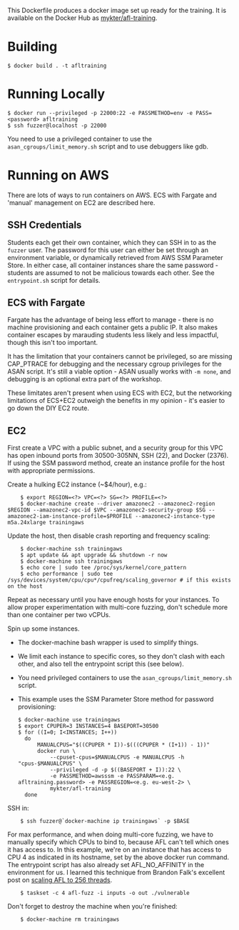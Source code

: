 This Dockerfile produces a docker image set up ready for the training. It is available on the Docker Hub as [mykter/afl-training](http://hub.docker.com/r/mykter/afl-training).


Building
========

    $ docker build . -t afltraining

Running Locally
===============

    $ docker run --privileged -p 22000:22 -e PASSMETHOD=env -e PASS=<password> afltraining
    $ ssh fuzzer@localhost -p 22000

You need to use a privileged container to use the `asan_cgroups/limit_memory.sh` script and to use debuggers like gdb.

Running on AWS
==============

There are lots of ways to run containers on AWS. ECS with Fargate and 'manual' management on EC2 are described here.

SSH Credentials
---------------

Students each get their own container, which they can SSH in to as the `fuzzer` user. The password for this user can either be set through an environment variable, or dynamically retrieved from AWS SSM Parameter Store. In either case, all container instances share the same password - students are assumed to not be malicious towards each other. See the `entrypoint.sh` script for details.

ECS with Fargate
----------------
Fargate has the advantage of being less effort to manage - there is no machine provisioning and each container gets a public IP. It also makes container escapes by marauding students less likely and less impactful, though this isn't too important.

It has the limitation that your containers cannot be privileged, so are missing CAP_PTRACE for debugging and the necessary cgroup privileges for the ASAN script. It's still a viable option - ASAN usually works with `-m none`, and debugging is an optional extra part of the workshop.

These limitates aren't present when using ECS with EC2, but the networking limitations of ECS+EC2 outweigh the benefits in my opinion - it's easier to go down the DIY EC2 route.

EC2
---

First create a VPC with a public subnet, and a security group for this VPC has open inbound ports from 30500-305NN, SSH (22), and Docker (2376). If using the SSM password method, create an instance profile for the host with appropriate permissions.

Create a hulking EC2 instance (~$4/hour), e.g.:

        $ export REGION=<?> VPC=<?> SG=<?> PROFILE=<?>
        $ docker-machine create --driver amazonec2 --amazonec2-region $REGION --amazonec2-vpc-id $VPC --amazonec2-security-group $SG --amazonec2-iam-instance-profile=$PROFILE --amazonec2-instance-type m5a.24xlarge trainingaws
Update the host, then disable crash reporting and frequency scaling:

        $ docker-machine ssh trainingaws
        $ apt update && apt upgrade && shutdown -r now
        $ docker-machine ssh trainingaws
        $ echo core | sudo tee /proc/sys/kernel/core_pattern
        $ echo performance | sudo tee /sys/devices/system/cpu/cpu*/cpufreq/scaling_governor # if this exists on the host

Repeat as necessary until you have enough hosts for your instances. To allow proper experimentation with multi-core fuzzing, don't schedule more than one container per two vCPUs.

Spin up some instances.
  - The docker-machine bash wrapper is used to simplify things.
  - We limit each instance to specific cores, so they don't clash with each other, and also tell the entrypoint script this (see below).
  - You need privileged containers to use the `asan_cgroups/limit_memory.sh` script.
  - This example uses the SSM Parameter Store method for password provisioning:

        $ docker-machine use trainingaws
        $ export CPUPER=3 INSTANCES=4 BASEPORT=30500
        $ for ((I=0; I<INSTANCES; I++))
          do
              MANUALCPUS="$((CPUPER * I))-$(((CPUPER * (I+1)) - 1))"
              docker run \
                  --cpuset-cpus=$MANUALCPUS -e MANUALCPUS -h "cpus-$MANUALCPUS" \
                  --privileged -d -p $((BASEPORT + I)):22 \
                  -e PASSMETHOD=awsssm -e PASSPARAM=<e.g. afltraining.password> -e PASSREGION=<e.g. eu-west-2> \
                  mykter/afl-training
          done

SSH in:

        $ ssh fuzzer@`docker-machine ip trainingaws` -p $BASE

For max performance, and when doing multi-core fuzzing, we have to manually specify which CPUs to bind to, because AFL can't tell which ones it has access to. In this example, we're on an instance that has access to CPU 4 as indicated in its hostname, set by the above docker run command. The entrypoint script has also already set AFL_NO_AFFINITY in the environment for us. I learned this technique from Brandon Falk's excellent post on [scaling AFL to 256 threads](https://gamozolabs.github.io/fuzzing/2018/09/16/scaling_afl.html).

        $ taskset -c 4 afl-fuzz -i inputs -o out ./vulnerable

Don't forget to destroy the machine when you're finished:

        $ docker-machine rm trainingaws
